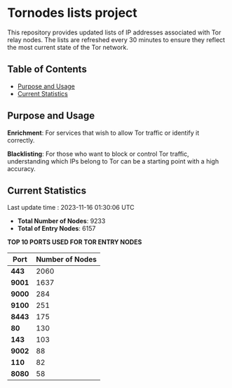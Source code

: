 # Tornodes lists project

This repository provides updated lists of IP addresses associated with Tor relay nodes. The lists are refreshed every 30 minutes to ensure they reflect the most current state of the Tor network.

## Table of Contents

- [Purpose and Usage](#purpose-and-usage)
- [Current Statistics](#current-statistics)


## Purpose and Usage

**Enrichment**: For services that wish to allow Tor traffic or identify it correctly.

**Blacklisting**: For those who want to block or control Tor traffic, understanding which IPs belong to Tor can be a starting point with a high accuracy.

## Current Statistics

Last update time : 2023-11-16 01:30:06 UTC

- **Total Number of Nodes**: 9233
- **Total of Entry Nodes**: 6157

**TOP 10 PORTS USED FOR TOR ENTRY NODES**

| **Port** | **Number of Nodes** |
|------|-----------------|
| **443**   | 2060  |
| **9001**   | 1637  |
| **9000**   | 284  |
| **9100**   | 251  |
| **8443**   | 175  |
| **80**   | 130  |
| **143**   | 103  |
| **9002**   | 88  |
| **110**   | 82  |
| **8080**   | 58  |

